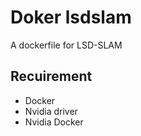 # Doker lsdslam

A dockerfile for LSD-SLAM

## Recuirement
* Docker
* Nvidia driver
* Nvidia Docker
